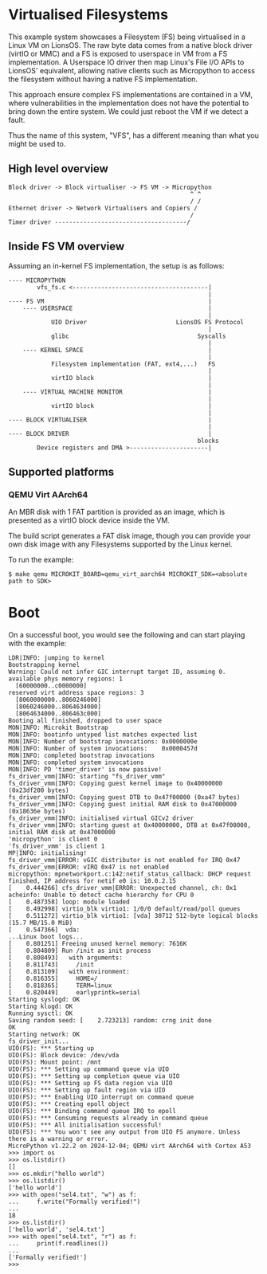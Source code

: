 # Virtualised Filesystems

This example system showcases a Filesystem (FS) being virtualised in a Linux VM on LionsOS. The raw byte data comes from a native block driver (virtIO or MMC) and a FS is exposed to userspace in VM from a FS implementation. A Userspace IO driver then map Linux's File I/O APIs to LionsOS' equivalent, allowing native clients such as Micropython to access the filesystem without having a native FS implementation.

This approach ensure complex FS implementations are contained in a VM, where vulnerabilities in the implementation does not have the potential to bring down the entire system. We could just reboot the VM if we detect a fault.

Thus the name of this system, "VFS", has a different meaning than what you might be used to.

## High level overview
```
Block driver -> Block virtualiser -> FS VM -> Micropython
                                                   ^ ^ 
                                                   / /
Ethernet driver -> Network Virtualisers and Copiers /
                                                   /
Timer driver -------------------------------------/
```

## Inside FS VM overview
Assuming an in-kernel FS implementation, the setup is as follows:
```
---- MICROPYTHON
        vfs_fs.c <--------------------------------------|
                                                        |
---- FS VM                                              |
    ---- USERSPACE                                      |
                                                        |
            UIO Driver                         LionsOS FS Protocol
                                                        |
            glibc                                    Syscalls
                                                        |
    ---- KERNEL SPACE                                   |
                                                        |
            Filesystem implementation (FAT, ext4,...)   FS
                                                        |
            virtIO block                                |
                                                        | 
    ---- VIRTUAL MACHINE MONITOR                        |          
                                                        |
            virtIO block                                |
                                                        |
---- BLOCK VIRTUALISER                                  |
                                                        |
---- BLOCK DRIVER                                       |  
                                                     blocks 
        Device registers and DMA >----------------------|

```

## Supported platforms
### QEMU Virt AArch64
An MBR disk with 1 FAT partition is provided as an image, which is presented as a virtIO block device inside the VM. 

The build script generates a FAT disk image, though you can provide your own disk image with any Filesystems supported by the Linux kernel.

To run the example:
```
$ make qemu MICROKIT_BOARD=qemu_virt_aarch64 MICROKIT_SDK=<absolute path to SDK>
```

# Boot
On a successful boot, you would see the following and can start playing with the example:
```
LDR|INFO: jumping to kernel
Bootstrapping kernel
Warning: Could not infer GIC interrupt target ID, assuming 0.
available phys memory regions: 1
  [60000000..c0000000]
reserved virt address space regions: 3
  [8060000000..8060246000]
  [8060246000..8064634000]
  [8064634000..806463c000]
Booting all finished, dropped to user space
MON|INFO: Microkit Bootstrap
MON|INFO: bootinfo untyped list matches expected list
MON|INFO: Number of bootstrap invocations: 0x0000000e
MON|INFO: Number of system invocations:    0x0000457d
MON|INFO: completed bootstrap invocations
MON|INFO: completed system invocations
MON|INFO: PD 'timer_driver' is now passive!
fs_driver_vmm|INFO: starting "fs_driver_vmm"
fs_driver_vmm|INFO: Copying guest kernel image to 0x40000000 (0x23df200 bytes)
fs_driver_vmm|INFO: Copying guest DTB to 0x47f00000 (0xa47 bytes)
fs_driver_vmm|INFO: Copying guest initial RAM disk to 0x47000000 (0x18636e bytes)
fs_driver_vmm|INFO: initialised virtual GICv2 driver
fs_driver_vmm|INFO: starting guest at 0x40000000, DTB at 0x47f00000, initial RAM disk at 0x47000000
'micropython' is client 0
'fs_driver_vmm' is client 1
MP|INFO: initialising!
fs_driver_vmm|ERROR: vGIC distributor is not enabled for IRQ 0x47
fs_driver_vmm|ERROR: vIRQ 0x47 is not enabled
micropython: mpnetworkport.c:142:netif_status_callback: DHCP request finished, IP address for netif e0 is: 10.0.2.15
[    0.444266] cfs_driver_vmm|ERROR: Unexpected channel, ch: 0x1
acheinfo: Unable to detect cache hierarchy for CPU 0
[    0.487358] loop: module loaded
[    0.492998] virtio_blk virtio1: 1/0/0 default/read/poll queues
[    0.511272] virtio_blk virtio1: [vda] 30712 512-byte logical blocks (15.7 MB/15.0 MiB)
[    0.547366]  vda:
...Linux boot logs...
[    0.801251] Freeing unused kernel memory: 7616K
[    0.804809] Run /init as init process
[    0.808493]   with arguments:
[    0.811743]     /init
[    0.813109]   with environment:
[    0.816355]     HOME=/
[    0.818365]     TERM=linux
[    0.820449]     earlyprintk=serial
Starting syslogd: OK
Starting klogd: OK
Running sysctl: OK
Saving random seed: [    2.723213] random: crng init done
OK
Starting network: OK
fs_driver_init...
UIO(FS): *** Starting up
UIO(FS): Block device: /dev/vda
UIO(FS): Mount point: /mnt
UIO(FS): *** Setting up command queue via UIO
UIO(FS): *** Setting up completion queue via UIO
UIO(FS): *** Setting up FS data region via UIO
UIO(FS): *** Setting up fault region via UIO
UIO(FS): *** Enabling UIO interrupt on command queue
UIO(FS): *** Creating epoll object
UIO(FS): *** Binding command queue IRQ to epoll
UIO(FS): *** Consuming requests already in command queue
UIO(FS): *** All initialisation successful!
UIO(FS): *** You won't see any output from UIO FS anymore. Unless there is a warning or error.
MicroPython v1.22.2 on 2024-12-04; QEMU virt AArch64 with Cortex A53
>>> import os
>>> os.listdir()
[]
>>> os.mkdir("hello world")
>>> os.listdir()
['hello world']
>>> with open("sel4.txt", "w") as f:
...     f.write("Formally verified!")
... 
18
>>> os.listdir()
['hello world', 'sel4.txt']
>>> with open("sel4.txt", "r") as f:
...     print(f.readlines())
... 
['Formally verified!']
>>> 
```
